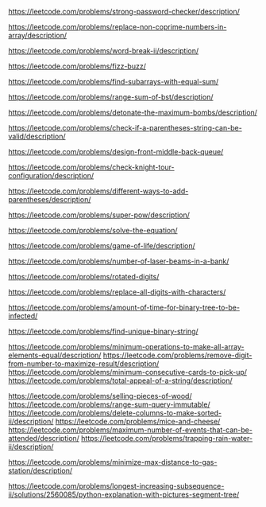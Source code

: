 https://leetcode.com/problems/strong-password-checker/description/

https://leetcode.com/problems/replace-non-coprime-numbers-in-array/description/

https://leetcode.com/problems/word-break-ii/description/

[//]: # (https://leetcode.com/problems/successful-pairs-of-spells-and-potions/description/)

https://leetcode.com/problems/fizz-buzz/

[//]: # (https://leetcode.com/problems/partition-array-into-two-arrays-to-minimize-sum-difference/)
https://leetcode.com/problems/find-subarrays-with-equal-sum/

https://leetcode.com/problems/range-sum-of-bst/description/

[//]: # (https://leetcode.com/problems/running-sum-of-1d-array/)
https://leetcode.com/problems/detonate-the-maximum-bombs/description/

https://leetcode.com/problems/check-if-a-parentheses-string-can-be-valid/description/

[//]: # (https://leetcode.com/problems/smallest-missing-non-negative-integer-after-operations/)

[//]: # (https://leetcode.com/problems/design-circular-queue/)

[//]: # (https://leetcode.com/problems/design-circular-deque/)
https://leetcode.com/problems/design-front-middle-back-queue/

https://leetcode.com/problems/check-knight-tour-configuration/description/

https://leetcode.com/problems/different-ways-to-add-parentheses/description/

[//]: # (https://leetcode.com/problems/minimize-the-difference-between-target-and-chosen-elements/solutions/1418602/python-4-lines-solution-explained/)
https://leetcode.com/problems/super-pow/description/

[//]: # (https://leetcode.com/problems/decode-ways-ii/editorial/)
https://leetcode.com/problems/solve-the-equation/

https://leetcode.com/problems/game-of-life/description/

https://leetcode.com/problems/number-of-laser-beams-in-a-bank/

[//]: # (https://leetcode.com/problems/take-k-of-each-character-from-left-and-right/)
https://leetcode.com/problems/rotated-digits/

https://leetcode.com/problems/replace-all-digits-with-characters/

https://leetcode.com/problems/amount-of-time-for-binary-tree-to-be-infected/

https://leetcode.com/problems/find-unique-binary-string/

https://leetcode.com/problems/minimum-operations-to-make-all-array-elements-equal/description/
https://leetcode.com/problems/remove-digit-from-number-to-maximize-result/description/
https://leetcode.com/problems/minimum-consecutive-cards-to-pick-up/
https://leetcode.com/problems/total-appeal-of-a-string/description/

[//]: # (https://leetcode.com/problems/range-sum-query-2d-immutable/description/)
https://leetcode.com/problems/selling-pieces-of-wood/
https://leetcode.com/problems/range-sum-query-immutable/
https://leetcode.com/problems/delete-columns-to-make-sorted-ii/description/
https://leetcode.com/problems/mice-and-cheese/
https://leetcode.com/problems/maximum-number-of-events-that-can-be-attended/description/
https://leetcode.com/problems/trapping-rain-water-ii/description/

https://leetcode.com/problems/minimize-max-distance-to-gas-station/description/

https://leetcode.com/problems/longest-increasing-subsequence-ii/solutions/2560085/python-explanation-with-pictures-segment-tree/